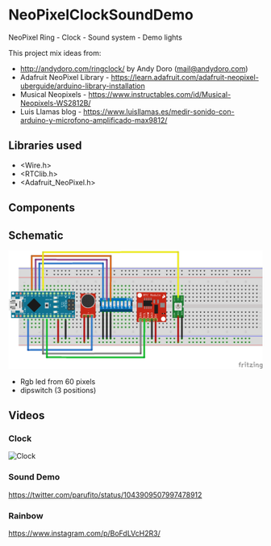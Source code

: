 # NeoPixelClockSoundDemo
NeoPixel Ring - Clock - Sound system - Demo lights

This project mix ideas from:

- http://andydoro.com/ringclock/ by Andy Doro (mail@andydoro.com)
- Adafruit NeoPixel Library - https://learn.adafruit.com/adafruit-neopixel-uberguide/arduino-library-installation
- Musical Neopixels - https://www.instructables.com/id/Musical-Neopixels-WS2812B/
- Luis Llamas blog - https://www.luisllamas.es/medir-sonido-con-arduino-y-microfono-amplificado-max9812/

## Libraries used
- <Wire.h>
- <RTClib.h>
- <Adafruit_NeoPixel.h>

## Components

## Schematic

![Schema](https://github.com/Parufito/NeoPixelClockSoundDemo/raw/master/NeopixelClockAudioDemo_bb.png)

- Rgb led from 60 pixels
- dipswitch (3 positions)

## Videos

### Clock 
![Clock](https://pbs.twimg.com/media/Dr1A8KqWsAAFgU3.jpg)

### Sound Demo 
https://twitter.com/parufito/status/1043909507997478912

### Rainbow
https://www.instagram.com/p/BoFdLVcH2R3/
